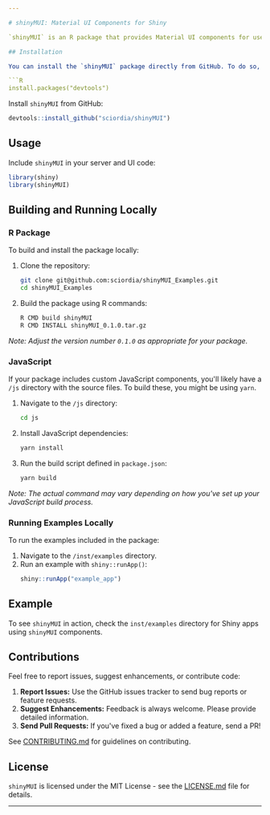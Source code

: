 ```yaml
---

# shinyMUI: Material UI Components for Shiny

`shinyMUI` is an R package that provides Material UI components for use within Shiny applications. This package allows you to create more engaging and visually appealing user interfaces by leveraging the Material Design system.

## Installation

You can install the `shinyMUI` package directly from GitHub. To do so, you'll need the `devtools` package:

```R
install.packages("devtools")
```

Install `shinyMUI` from GitHub:

```R
devtools::install_github("sciordia/shinyMUI")
```

## Usage

Include `shinyMUI` in your server and UI code:

```R
library(shiny)
library(shinyMUI)
```

## Building and Running Locally

### R Package

To build and install the package locally:

1. Clone the repository:
   ```bash
   git clone git@github.com:sciordia/shinyMUI_Examples.git
   cd shinyMUI_Examples
   ```

2. Build the package using R commands:
   ```bash
   R CMD build shinyMUI
   R CMD INSTALL shinyMUI_0.1.0.tar.gz
   ```

*Note: Adjust the version number `0.1.0` as appropriate for your package.*

### JavaScript

If your package includes custom JavaScript components, you'll likely have a `/js` directory with the source files. To build these, you might be using `yarn`.

1. Navigate to the `/js` directory:
   ```bash
   cd js
   ```

2. Install JavaScript dependencies:
   ```bash
   yarn install
   ```

3. Run the build script defined in `package.json`:
   ```bash
   yarn build
   ```

*Note: The actual command may vary depending on how you've set up your JavaScript build process.*

### Running Examples Locally

To run the examples included in the package:

1. Navigate to the `/inst/examples` directory.
2. Run an example with `shiny::runApp()`:
   ```R
   shiny::runApp("example_app")
   ```

## Example

To see `shinyMUI` in action, check the `inst/examples` directory for Shiny apps using `shinyMUI` components.

## Contributions

Feel free to report issues, suggest enhancements, or contribute code:

1. **Report Issues:** Use the GitHub issues tracker to send bug reports or feature requests.
2. **Suggest Enhancements:** Feedback is always welcome. Please provide detailed information.
3. **Send Pull Requests:** If you've fixed a bug or added a feature, send a PR!

See [CONTRIBUTING.md](CONTRIBUTING.md) for guidelines on contributing.

## License

`shinyMUI` is licensed under the MIT License - see the [LICENSE.md](LICENSE.md) file for details.

---
```


